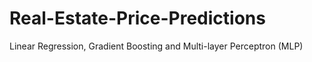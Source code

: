 # Real-Estate-Price-Predictions
Linear Regression, Gradient Boosting and Multi-layer Perceptron (MLP)
